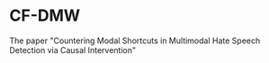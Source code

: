 # CF-DMW
The paper "Countering Modal Shortcuts in Multimodal Hate Speech Detection via Causal Intervention"
